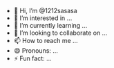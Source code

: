 - 👋 Hi, I’m @1212sasasa
- 👀 I’m interested in ...
- 🌱 I’m currently learning ...
- 💞️ I’m looking to collaborate on ...
- 📫 How to reach me ...
- 😄 Pronouns: ...
- ⚡ Fun fact: ...

<!---
1212sasasa/1212sasasa is a ✨ special ✨ repository because its `README.md` (this file) appears on your GitHub profile.
You can click the Preview link to take a look at your changes.
--->
